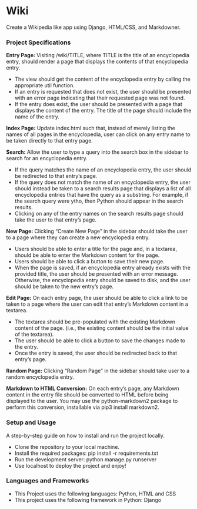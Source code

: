 # Wiki
Create a Wikipedia like app using Django, HTML/CSS, and Markdowner.


### Project Specifications
**Entry Page:** Visiting /wiki/TITLE, where TITLE is the title of an encyclopedia entry, should render a page that displays the contents of that encyclopedia entry.
- The view should get the content of the encyclopedia entry by calling the appropriate util function.
- If an entry is requested that does not exist, the user should be presented with an error page indicating that their requested page was not found.
- If the entry does exist, the user should be presented with a page that displays the content of the entry. The title of the page should include the name of the entry.

**Index Page:** Update index.html such that, instead of merely listing the names of all pages in the encyclopedia, user can click on any entry name to be taken directly to that entry page.

**Search:** Allow the user to type a query into the search box in the sidebar to search for an encyclopedia entry.
- If the query matches the name of an encyclopedia entry, the user should be redirected to that entry’s page.
- If the query does not match the name of an encyclopedia entry, the user should instead be taken to a search results page that displays a list of all encyclopedia entries that have the query as a substring. For example, if the search query were ytho, then Python should appear in the search results.
- Clicking on any of the entry names on the search results page should take the user to that entry’s page.

**New Page:** Clicking “Create New Page” in the sidebar should take the user to a page where they can create a new encyclopedia entry.
- Users should be able to enter a title for the page and, in a textarea, should be able to enter the Markdown content for the page.
- Users should be able to click a button to save their new page.
- When the page is saved, if an encyclopedia entry already exists with the provided title, the user should be presented with an error message.
  Otherwise, the encyclopedia entry should be saved to disk, and the user should be taken to the new entry’s page.
  
**Edit Page:** On each entry page, the user should be able to click a link to be taken to a page where the user can edit that entry’s Markdown content in a textarea.
- The textarea should be pre-populated with the existing Markdown content of the page. (i.e., the existing content should be the initial value of the textarea).
- The user should be able to click a button to save the changes made to the entry.
- Once the entry is saved, the user should be redirected back to that entry’s page.

**Random Page:** Clicking “Random Page” in the sidebar should take user to a random encyclopedia entry.

**Markdown to HTML Conversion:** On each entry’s page, any Markdown content in the entry file should be converted to HTML before being displayed to the user. You may use the python-markdown2 package to perform this conversion, installable via pip3 install markdown2.

### Setup and Usage
A step-by-step guide on how to install and run the project locally.

- Clone the repository to your local machine.
- Install the required packages: pip install -r requirements.txt
- Run the development server: python manage.py runserver
- Use localhost to deploy the project and enjoy!

### Languages and Frameworks
- This Project uses the following languages: Python, HTML and CSS
- This project uses the following framework in Python: Django
